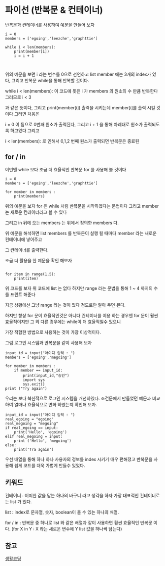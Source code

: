 # 파이선 (반복문 & 컨테이너)

반복문과 컨테이너를 사용하여 예문을 만들어 보자

```
i = 0
members = ['egoing','leezche','graphttie']

while i < len(members):
	print(member[i]) 
	i = i + 1



```

위의 예문을 보면 i 라는 변수를 0으로 선언하고 list member 에는 3개의 index가 있다, 그리고 반복문 while을 통해 반복할 것이다.

while i < len(members): 이 코드에 뜻은 i 가 members 의 원소의 수 만큼 반복한다 그러므로 i < 3

과 같은 뜻이다, 그리고 print(member[i]) 출력을 시키는데 member[i]를 출력 시킬 것이다 그러면 처음은

i = 0 이 됨으로 0번째 원소가 출력된다, 그리고 i + 1 을 통해 차례대로 원소가 출력되도록 하고있다 그리고

i < len(members): 로 인해서 0,1,2 번째 원소가 출력되면 반복문은 종료된 

## for / in

이번엔 while 보다 조금 더 효율적인 반복문 for 를 사용해 볼 것이다

```
i = 0
members = ['egoing','leezche','graphttie']

for member in members :
	print(members)
```

위의 예문을 보자 for 은 while 처럼 반복문을 시작하겠다는 문법이다 그리고 member 는 새로운 컨테이너라고 볼 수 있다

그리고 in 뒤에 오는 members 는 위에서 정의한 members 다.

위 예문을 해석하면 list members 를 반복문이 실행 될 때마다 member 라는 새로운 컨테이너에 넣어주고 

그 컨테이너를 출력한다. 

조금 더 활용을 한 예문을 확인 해보자

```

for item in range(1,5):
	print(item)

```

위 코드를 보자 위 코드에 list 는 없다 하지만 range 라는 문법을 통해 1 ~ 4 까지의 수를 프린트 해준다

지금 상황에선 그냥 range 라는 것이 있다 정도로만 알아 두면 된다.

하지만 항상 for 문이 효율적인것은 아니다 컨테이너를 이용 하는 경우엔 for 문이 훨씬 효율적이지만 그 외 
다른 경우에는 while이 더 효율적일수 있으니 

가장 적합한 방법으로 사용하는 것이 가장 이상적이다.


그럼 로그인 시스템과 반복문을 같이 사용해 보자
```
input_id = input("아이디 입력 : ")
members = ['egoing','megoing']

for member in members :
	if member == input_id:
		print(input_id,"승인")
		import sys
		sys.exit() 
print ("Try again")
```

우리는 보다 혁신적으로 로그인 시스템을 개선하였다. 조건문에서 만들었던 예문과 비교하여 얼마나 효율적으로 변화 하였는지 확인해 보자.
```
input_id = input("아이디 입력 : ")
real_egoing = "egoing"
real_megoing = "megoing"
if real_egoing == input:
	print('Hello', 'egoing')
elif real_megoing = input:
	print ('Hello', 'megoing')
else:
	print('Tra again')
``` 

우선 배열을 통해 하나 하나 사용자의 정보를 index 시키기 매우 편해졌고 반복문을 사용해 쉽게 코드를 더욱 가볍게 만들수 있었다.

## 키워드

컨테이너 : 어떠한 값을 담는 하나의 바구니 라고 생각을 하자 가장 대표적인 컨테이너로는 list 가 있다.

list : index로 문자열, 숫자, boolean이 올 수 있는 하나의 배열.

for / in : 반복문 중 하나로 list 와 같은 배열과 같이 사용하면 휠씬 효율적인 반복문 이다. (for X in Y : X 라는 새로운 변수에 Y list 값을 하나씩 담는다)

## 참고
[생활코딩](https://opentutorials.org/course/1750/9874)




 